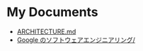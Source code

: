 # My Documents

- [ARCHITECTURE.md](./ARCHITECTURE.md)
- [Google のソフトウェアエンジニアリング/](<./Reading: Software_Engineering_at_Google [JAPANESE]>)
